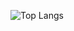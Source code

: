 
![Top Langs](https://github-readme-stats.vercel.app/api/top-langs/?username=AndreasVJ&theme=tokyonight)
